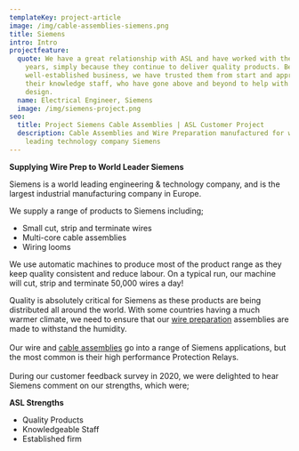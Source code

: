 ```yaml
---
templateKey: project-article
image: /img/cable-assemblies-siemens.png
title: Siemens
intro: Intro
projectfeature:
  quote: We have a great relationship with ASL and have worked with them for many
    years, simply because they continue to deliver quality products. Being a
    well-established business, we have trusted them from start and appreciate
    their knowledge staff, who have gone above and beyond to help with technical
    design.
  name: Electrical Engineer, Siemens
  image: /img/siemens-project.png
seo:
  title: Project Siemens Cable Assemblies | ASL Customer Project
  description: Cable Assemblies and Wire Preparation manufactured for world
    leading technology company Siemens
---
```

**Supplying Wire Prep to World Leader Siemens**

Siemens is a world leading engineering & technology company, and is the largest industrial manufacturing company in Europe.

We supply a range of products to Siemens including;

* Small cut, strip and terminate wires  
* Multi-core cable assemblies 
* Wiring looms  

We use automatic machines to produce most of the product range as they keep quality consistent and reduce labour. On a typical run, our machine will cut, strip and terminate 50,000 wires a day!

Quality is absolutely critical for Siemens as these products are being distributed all around the world. With some countries having a much warmer climate, we need to ensure that our [wire preparation](www.assembly-solutions.com/wire-preparation) assemblies are made to withstand the humidity.\
\
Our wire and [cable assemblies](www.assembly-solutions.com/cable-assemblies) go into a range of Siemens applications, but the most common is their high performance Protection Relays.\
\
During our customer feedback survey in 2020, we were delighted to hear Siemens comment on our strengths, which were;

**ASL Strengths** 

* Quality Products 
* Knowledgeable Staff 
* Established firm